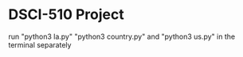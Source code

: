 # DSCI-510 Project
run "python3 la.py" "python3 country.py" and "python3 us.py" in the terminal separately
